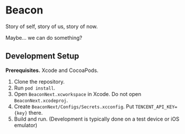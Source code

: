 # Beacon

Story of self, story of us, story of now.

Maybe... we can do something?

## Development Setup

**Prerequisites.** Xcode and CocoaPods.

1. Clone the repository.
2. Run `pod install`.
3. Open `BeaconNext.xcworkspace` in Xcode. Do not open `BeaconNext.xcodeproj`.
4. Create `BeaconNext/Configs/Secrets.xcconfig`. Put `TENCENT_API_KEY={key}` there.
5. Build and run. (Development is typically done on a test device or iOS emulator)
